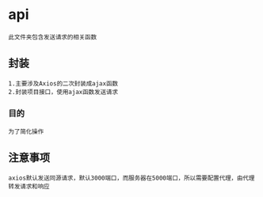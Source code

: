 # api
    此文件夹包含发送请求的相关函数
## 封装
    1.主要涉及Axios的二次封装成ajax函数
    2.封装项目接口，使用ajax函数发送请求
### 目的
    为了简化操作
## 注意事项
    axios默认发送同源请求，默认3000端口，而服务器在5000端口，所以需要配置代理，由代理转发请求和响应